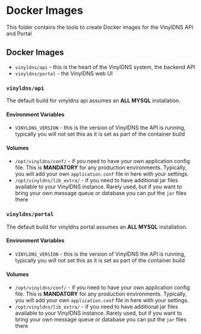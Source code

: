 # Docker Images

This folder contains the tools to create Docker images for the VinylDNS API and Portal


## Docker Images

- `vinyldns/api` - this is the heart of the VinylDNS system, the backend API
- `vinyldns/portal` - the VinylDNS web UI

### `vinyldns/api`

The default build for vinyldns api assumes an **ALL MYSQL** installation.

#### Environment Variables

- `VINYLDNS_VERSION` - this is the version of VinylDNS the API is running, typically you will not set this as it is set
  as part of the container build

#### Volumes

- `/opt/vinyldns/conf/` - if you need to have your own application config file. This is **MANDATORY** for any production
  environments. Typically, you will add your own `application.conf` file in here with your settings.
- `/opt/vinyldns/lib_extra/` - if you need to have additional jar files available to your VinylDNS instance. Rarely
  used, but if you want to bring your own message queue or database you can put the `jar` files there

### `vinyldns/portal`

The default build for vinyldns portal assumes an **ALL MYSQL** installation.

#### Environment Variables

- `VINYLDNS_VERSION` - this is the version of VinylDNS the API is running, typically you will not set this as it is set
  as part of the container build

#### Volumes

- `/opt/vinyldns/conf/` - if you need to have your own application config file. This is **MANDATORY** for any production
  environments. Typically, you will add your own `application.conf` file in here with your settings.
- `/opt/vinyldns/lib_extra/` - if you need to have additional jar files available to your VinylDNS instance. Rarely
  used, but if you want to bring your own message queue or database you can put the `jar` files there
